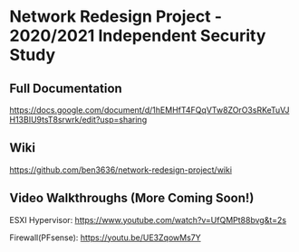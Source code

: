 # Network Redesign Project - 2020/2021 Independent Security Study

## Full Documentation
https://docs.google.com/document/d/1hEMHfT4FQqVTw8ZOrO3sRKeTuVJH13BIU9tsT8srwrk/edit?usp=sharing

## Wiki
https://github.com/ben3636/network-redesign-project/wiki

## Video Walkthroughs (More Coming Soon!)

ESXI Hypervisor: https://www.youtube.com/watch?v=UfQMPt88bvg&t=2s

Firewall(PFsense): https://youtu.be/UE3ZqowMs7Y
